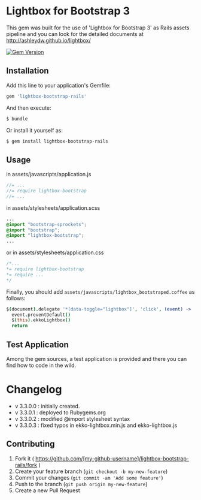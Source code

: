 # Lightbox for Bootstrap 3

This gem was built for the use of 'Lightbox for Bootstrap 3' as Rails assets pipeline and you can look for the detailed documents at http://ashleydw.github.io/lightbox/

[![Gem Version](https://badge.fury.io/rb/lightbox-bootstrap-rails.svg)](http://badge.fury.io/rb/lightbox-bootstrap-rails)

## Installation

Add this line to your application's Gemfile:

```ruby
gem 'lightbox-bootstrap-rails'
```

And then execute:

```bash
$ bundle
```

Or install it yourself as:

```bash
$ gem install lightbox-bootstrap-rails
```

## Usage

in assets/javascripts/application.js

``` javascript
//= ...
//= require lightbox-bootstrap
//= ...
```

in assets/stylesheets/application.scss

``` css
...
@import "bootstrap-sprockets";
@import "bootstrap";
@import "lightbox-bootstrap";
...
```

or in assets/stylesheets/application.css

``` css
/*...
*= require lightbox-bootstrap
*= require ...
*/
```

Finally, you should add `assets/javascripts/lightbox_bootstraped.coffee` as follows:

``` coffee
$(document).delegate '*[data-toggle="lightbox"]', 'click', (event) ->
  event.preventDefault()
  $(this).ekkoLightbox()
  return
```

## Test Application

Among the gem sources, a test application is provided and there you can find how to code in the wild.

# Changelog

  - v 3.3.0.0 : initially created.
  - v 3.3.0.1 : deployed to Rubygems.org
  - v 3.3.0.2 : modified @import stylesheet syntax
  - v 3.3.0.3 : fixed typos in ekko-lightbox.min.js and ekko-lightbox.js

## Contributing

1. Fork it ( https://github.com/[my-github-username]/lightbox-bootstrap-rails/fork )
2. Create your feature branch (`git checkout -b my-new-feature`)
3. Commit your changes (`git commit -am 'Add some feature'`)
4. Push to the branch (`git push origin my-new-feature`)
5. Create a new Pull Request
